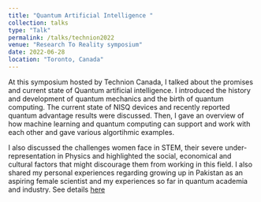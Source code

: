 ```yaml
---
title: "Quantum Artificial Intelligence "
collection: talks
type: "Talk"
permalink: /talks/technion2022
venue: "Research To Reality symposium"
date: 2022-06-28
location: "Toronto, Canada"
---
```

At this symposium hosted by Technion Canada, I talked about the promises and current state of Quantum artificial intelligence. I introduced the history and development of quantum mechanics and the birth of quantum computing. The current state of NISQ devices and recently reported quantum advantage results were discussed. Then, I gave an overview of how machine learning and quantum computing can support and work with each other and gave various algortihmic examples.  

I also discussed the challenges women face in STEM, their severe under-representation in Physics and highlighted the social, economical and cultural factors that might discourage them from working in this field. I also shared my personal experiences regarding growing up in Pakistan as an aspiring female scientist and my experiences so far in quantum academia and industry.  See details [here](https://www.technioncanada.org/events/research-to-reality/)
